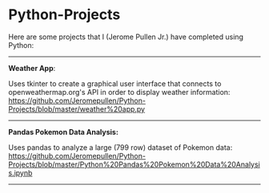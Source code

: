 # Python-Projects

Here are some projects that I (Jerome Pullen Jr.) have completed using Python:
_________________________________________

<b>Weather App</b>: 

Uses tkinter to create a graphical user interface that connects to openweathermap.org's API in order to display weather information:
https://github.com/Jeromepullen/Python-Projects/blob/master/weather%20app.py
_________________________________________

<b>Pandas Pokemon Data Analysis:</b>

Uses pandas to analyze a large (799 row) dataset of Pokemon data:
https://github.com/Jeromepullen/Python-Projects/blob/master/Python%20Pandas%20Pokemon%20Data%20Analysis.ipynb

________________________________________
